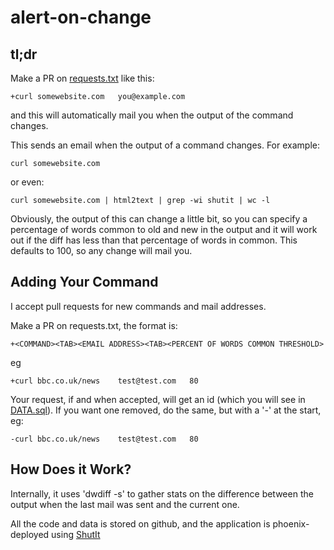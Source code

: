 # alert-on-change

## tl;dr

Make a PR on [requests.txt](https://github.com/ianmiell/alert-on-change/blob/master/requests.txt) like this:

```
+curl somewebsite.com	you@example.com
```

and this will automatically mail you when the output of the command changes.


This sends an email when the output of a command changes. For example:

```
curl somewebsite.com 
```

or even:

```
curl somewebsite.com | html2text | grep -wi shutit | wc -l
```

Obviously, the output of this can change a little bit, so you can specify a percentage of words common to old and new in the output and it will work out if the diff has less than that percentage of words in common. This defaults to 100, so any change will mail you.

## Adding Your Command

I accept pull requests for new commands and mail addresses.

Make a PR on requests.txt, the format is:

```
+<COMMAND><TAB><EMAIL ADDRESS><TAB><PERCENT OF WORDS COMMON THRESHOLD>
```

eg

```
+curl bbc.co.uk/news	test@test.com	80
```

Your request, if and when accepted, will get an id (which you will see in [DATA.sql](https://github.com/ianmiell/alert-on-change/blob/master/context/DATA.sql)). If you want one removed, do the same, but with a '-' at the start, eg:

```
-curl bbc.co.uk/news	test@test.com	80
```

## How Does it Work?

Internally, it uses 'dwdiff -s' to gather stats on the difference between the output when the last mail was sent and the current one.

All the code and data is stored on github, and the application is phoenix-deployed using [ShutIt](https://github.com/ianmiell/shutit.git)
